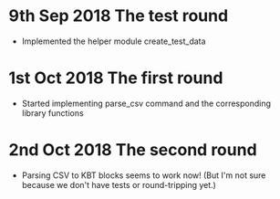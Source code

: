 # 9th Sep 2018 The test round
- Implemented the helper module create_test_data

# 1st Oct 2018 The first round
- Started implementing parse_csv command and the corresponding library functions

# 2nd Oct 2018 The second round
- Parsing CSV to KBT blocks seems to work now!
(But I'm not sure because we don't have tests or round-tripping yet.)